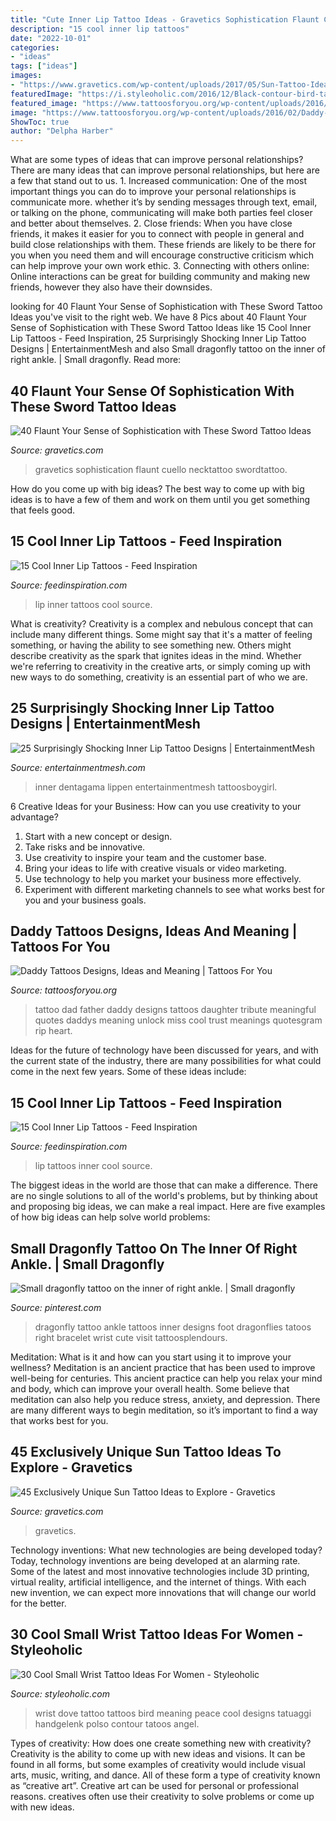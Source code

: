 ```yaml
---
title: "Cute Inner Lip Tattoo Ideas - Gravetics Sophistication Flaunt Cuello Necktattoo Swordtattoo"
description: "15 cool inner lip tattoos"
date: "2022-10-01"
categories:
- "ideas"
tags: ["ideas"]
images:
- "https://www.gravetics.com/wp-content/uploads/2017/05/Sun-Tattoo-Ideas.jpg"
featuredImage: "https://i.styleoholic.com/2016/12/Black-contour-bird-tattoo.jpg"
featured_image: "https://www.tattoosforyou.org/wp-content/uploads/2016/02/Daddy-Tattoo-Designs.jpg"
image: "https://www.tattoosforyou.org/wp-content/uploads/2016/02/Daddy-Tattoo-Designs.jpg"
ShowToc: true
author: "Delpha Harber"
---
```



What are some types of ideas that can improve personal relationships?
There are many ideas that can improve personal relationships, but here are a few that stand out to us. 1. Increased communication: One of the most important things you can do to improve your personal relationships is communicate more. whether it’s by sending messages through text, email, or talking on the phone, communicating will make both parties feel closer and better about themselves. 2. Close friends: When you have close friends, it makes it easier for you to connect with people in general and build close relationships with them. These friends are likely to be there for you when you need them and will encourage constructive criticism which can help improve your own work ethic. 3. Connecting with others online: Online interactions can be great for building community and making new friends, however they also have their downsides.

	

		
looking for 40 Flaunt Your Sense of Sophistication with These Sword Tattoo Ideas you've visit to the right web. We have 8 Pics about 40 Flaunt Your Sense of Sophistication with These Sword Tattoo Ideas like 15 Cool Inner Lip Tattoos - Feed Inspiration, 25 Surprisingly Shocking Inner Lip Tattoo Designs | EntertainmentMesh and also Small dragonfly tattoo on the inner of right ankle. | Small dragonfly. Read more:
		
    
## 40 Flaunt Your Sense Of Sophistication With These Sword Tattoo Ideas

<img loading=lazy src="https://www.gravetics.com/wp-content/uploads/2017/04/Mad-Cool-piece-today-swordtattoo-necktattoo-sicktattoo.jpg" onerror="this.onerror=null;this.src='https://tse3.mm.bing.net/th?id=OIP.OWY3KgUnxNrbALvuLIlisgHaIO&amp;pid=15.1';" alt="40 Flaunt Your Sense of Sophistication with These Sword Tattoo Ideas">

_Source: gravetics.com_

>gravetics sophistication flaunt cuello necktattoo swordtattoo. 

	

How do you come up with big ideas?
The best way to come up with big ideas is to have a few of them and work on them until you get something that feels good.

    
## 15 Cool Inner Lip Tattoos - Feed Inspiration

<img loading=lazy src="http://feedinspiration.com/wp-content/uploads/2016/03/Jokes-Tattoo-On-Lip.jpg" onerror="this.onerror=null;this.src='https://tse4.mm.bing.net/th?id=OIP.EVmMp0so_uK11FPr3JkQ6gHaKI&amp;pid=15.1';" alt="15 Cool Inner Lip Tattoos - Feed Inspiration">

_Source: feedinspiration.com_

>lip inner tattoos cool source. 

	

What is creativity?
Creativity is a complex and nebulous concept that can include many different things. Some might say that it's a matter of feeling something, or having the ability to see something new. Others might describe creativity as the spark that ignites ideas in the mind. Whether we're referring to creativity in the creative arts, or simply coming up with new ways to do something, creativity is an essential part of who we are.

    
## 25 Surprisingly Shocking Inner Lip Tattoo Designs | EntertainmentMesh

<img loading=lazy src="https://i2.wp.com/entertainmentmesh.com/wp-content/uploads/2014/10/insert_here_by_inkjunkie666-d4ryl3m.jpg?w=600" onerror="this.onerror=null;this.src='https://tse2.mm.bing.net/th?id=OIP.cc6OIpYJvTxPAf5WA_-lRAHaFj&amp;pid=15.1';" alt="25 Surprisingly Shocking Inner Lip Tattoo Designs | EntertainmentMesh">

_Source: entertainmentmesh.com_

>inner dentagama lippen entertainmentmesh tattoosboygirl. 

	

6 Creative Ideas for your Business: How can you use creativity to your advantage?
1. Start with a new concept or design.
2. Take risks and be innovative.
3. Use creativity to inspire your team and the customer base. 
4. Bring your ideas to life with creative visuals or video marketing. 
5. Use technology to help you market your business more effectively. 
6. Experiment with different marketing channels to see what works best for you and your business goals.

    
## Daddy Tattoos Designs, Ideas And Meaning | Tattoos For You

<img loading=lazy src="https://www.tattoosforyou.org/wp-content/uploads/2016/02/Daddy-Tattoo-Designs.jpg" onerror="this.onerror=null;this.src='https://tse3.mm.bing.net/th?id=OIP.lPlt3ETYXFkDa_H8kf1XuAHaG9&amp;pid=15.1';" alt="Daddy Tattoos Designs, Ideas and Meaning | Tattoos For You">

_Source: tattoosforyou.org_

>tattoo dad father daddy designs tattoos daughter tribute meaningful quotes daddys meaning unlock miss cool trust meanings quotesgram rip heart. 

	

Ideas for the future of technology have been discussed for years, and with the current state of the industry, there are many possibilities for what could come in the next few years. Some of these ideas include: 

    
## 15 Cool Inner Lip Tattoos - Feed Inspiration

<img loading=lazy src="http://feedinspiration.com/wp-content/uploads/2016/03/Hot-Lip-Tattoo-Designs.jpg" onerror="this.onerror=null;this.src='https://tse2.mm.bing.net/th?id=OIP.md_d543wRVNny7WIb1u5OgHaJ4&amp;pid=15.1';" alt="15 Cool Inner Lip Tattoos - Feed Inspiration">

_Source: feedinspiration.com_

>lip tattoos inner cool source. 

	

The biggest ideas in the world are those that can make a difference. There are no single solutions to all of the world's problems, but by thinking about and proposing big ideas, we can make a real impact. Here are five examples of how big ideas can help solve world problems:

    
## Small Dragonfly Tattoo On The Inner Of Right Ankle. | Small Dragonfly

<img loading=lazy src="https://i.pinimg.com/736x/f9/d4/e8/f9d4e8729e69b8227a894bb2caca27de--dragonfly-tattoo-small-dragonflies.jpg" onerror="this.onerror=null;this.src='https://tse1.mm.bing.net/th?id=OIP.XRX1hhmJI1pDf69bKD8K0QHaHa&amp;pid=15.1';" alt="Small dragonfly tattoo on the inner of right ankle. | Small dragonfly">

_Source: pinterest.com_

>dragonfly tattoo ankle tattoos inner designs foot dragonflies tatoos right bracelet wrist cute visit tattoosplendours. 

	

Meditation: What is it and how can you start using it to improve your wellness?
Meditation is an ancient practice that has been used to improve well-being for centuries. This ancient practice can help you relax your mind and body, which can improve your overall health. Some believe that meditation can also help you reduce stress, anxiety, and depression. There are many different ways to begin meditation, so it’s important to find a way that works best for you.

    
## 45 Exclusively Unique Sun Tattoo Ideas To Explore - Gravetics

<img loading=lazy src="https://www.gravetics.com/wp-content/uploads/2017/05/Sun-Tattoo-Ideas.jpg" onerror="this.onerror=null;this.src='https://tse3.mm.bing.net/th?id=OIP.chZz6xsHMx8684StLyFmkwHaJQ&amp;pid=15.1';" alt="45 Exclusively Unique Sun Tattoo Ideas to Explore - Gravetics">

_Source: gravetics.com_

>gravetics. 

	

Technology inventions: What new technologies are being developed today?
Today, technology inventions are being developed at an alarming rate. Some of the latest and most innovative technologies include 3D printing, virtual reality, artificial intelligence, and the internet of things. With each new invention, we can expect more innovations that will change our world for the better.

    
## 30 Cool Small Wrist Tattoo Ideas For Women - Styleoholic

<img loading=lazy src="https://i.styleoholic.com/2016/12/Black-contour-bird-tattoo.jpg" onerror="this.onerror=null;this.src='https://tse3.mm.bing.net/th?id=OIP.oGgQXOLwgdlq_LxSVTnvtgHaJ4&amp;pid=15.1';" alt="30 Cool Small Wrist Tattoo Ideas For Women - Styleoholic">

_Source: styleoholic.com_

>wrist dove tattoo tattoos bird meaning peace cool designs tatuaggi handgelenk polso contour tatoos angel. 

	

Types of creativity: How does one create something new with creativity?
Creativity is the ability to come up with new ideas and visions. It can be found in all forms, but some examples of creativity would include visual arts, music, writing, and dance. All of these form a type of creativity known as “creative art”. Creative art can be used for personal or professional reasons. creatives often use their creativity to solve problems or come up with new ideas.

